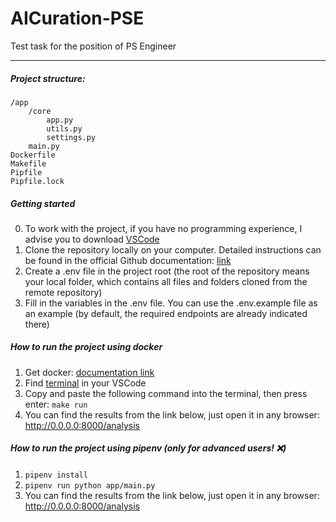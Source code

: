 # AICuration-PSE
Test task for the position of PS Engineer

---

##### Project structure:
    /app
        /core
            app.py
            utils.py
            settings.py
        main.py
    Dockerfile
    Makefile
    Pipfile
    Pipfile.lock


##### Getting started
0. To work with the project, if you have no programming experience, I advise you to download [VSCode](https://code.visualstudio.com/download)
1. Сlone the repository locally on your computer. Detailed instructions can be found in the official Github documentation: [link](https://docs.github.com/en/repositories/creating-and-managing-repositories/cloning-a-repository)
2. Create a .env file in the project root (the root of the repository means your local folder, which contains all files and folders cloned from the remote repository)
3. Fill in the variables in the .env file. You can use the .env.example file as an example (by default, the required endpoints are already indicated there)


##### How to run the project using docker
1. Get docker: [documentation link](https://docs.docker.com/get-docker/)
2. Find [terminal](https://code.visualstudio.com/docs/terminal/basics) in your VSCode
3. Copy and paste the following command into the terminal, then press enter: `make run`
4. You can find the results from the link below, just open it in any browser: http://0.0.0.0:8000/analysis


##### How to run the project using pipenv (only for advanced users! ❌)
1. `pipenv install`
2. `pipenv run python app/main.py`
3. You can find the results from the link below, just open it in any browser: http://0.0.0.0:8000/analysis
